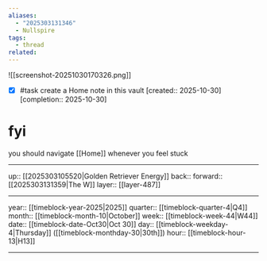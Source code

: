 ```yaml
---
aliases:
  - "2025303131346"
  - Nullspire
tags:
  - thread
related:
---
```


![[screenshot-20251030170326.png]]

- [x] #task create a Home note in this vault  [created:: 2025-10-30]  [completion:: 2025-10-30]

# fyi

you should navigate [[Home]] whenever you feel stuck

***

up:: [[2025303105520|Golden Retriever Energy]]
back:: 
forward:: [[2025303131359|The W]]
layer:: [[layer-487]]

***

year:: [[timeblock-year-2025|2025]]
quarter:: [[timeblock-quarter-4|Q4]]
month:: [[timeblock-month-10|October]]
week:: [[timeblock-week-44|W44]]
date:: [[timeblock-date-Oct30|Oct 30]]
day:: [[timeblock-weekday-4|Thursday]] ([[timeblock-monthday-30|30th]])
hour:: [[timeblock-hour-13|H13]]

***
